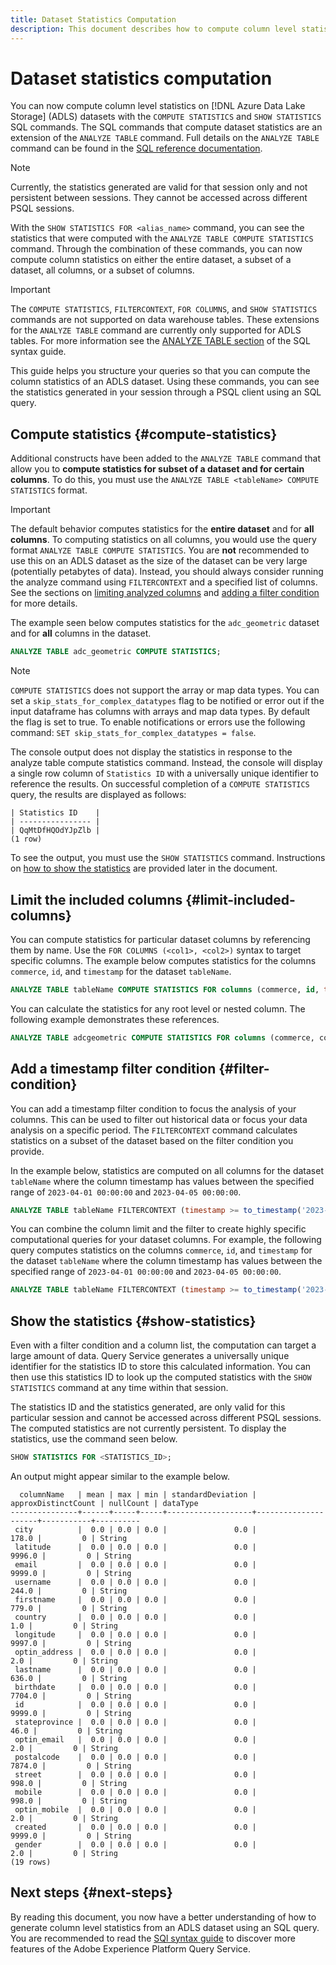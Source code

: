```yaml
---
title: Dataset Statistics Computation 
description: This document describes how to compute column level statistics on Azure Data Lake Storage (ADLS) datasets with SQL commands.
---
```

# Dataset statistics computation

You can now compute column level statistics on [!DNL Azure Data Lake Storage] (ADLS) datasets with the `COMPUTE STATISTICS` and `SHOW STATISTICS` SQL commands. The SQL commands that compute dataset statistics are an extension of the `ANALYZE TABLE` command. Full details on the `ANALYZE TABLE` command can be found in the [SQL reference documentation](../sql/syntax.md#analyze-table).

>[!NOTE]
>
>Currently, the statistics generated are valid for that session only and not persistent between sessions. They cannot be accessed across different PSQL sessions.

With the `SHOW STATISTICS FOR <alias_name>` command, you can see the statistics that were computed with the `ANALYZE TABLE COMPUTE STATISTICS` command. Through the combination of these commands, you can now compute column statistics on either the entire dataset, a subset of a dataset, all columns, or a subset of columns.

>[!IMPORTANT]
>
>The `COMPUTE STATISTICS`, `FILTERCONTEXT`, `FOR COLUMNS`, and `SHOW STATISTICS` commands are not supported on data warehouse tables. These extensions for the `ANALYZE TABLE` command are currently only supported for ADLS tables. For more information see the [ANALYZE TABLE section](../sql/syntax.md#analyze-table) of the SQL syntax guide.  

This guide helps you structure your queries so that you can compute the column statistics of an ADLS dataset. Using these commands, you can see the statistics generated in your session through a PSQL client using an SQL query.

## Compute statistics {#compute-statistics}

Additional constructs have been added to the `ANALYZE TABLE` command that allow you to **compute statistics for subset of a dataset and for certain columns**. To do this, you must use the `ANALYZE TABLE <tableName> COMPUTE STATISTICS` format. 

>[!IMPORTANT]
>
>The default behavior computes statistics for the **entire dataset** and for **all columns**. To computing statistics on all columns, you would use the query format `ANALYZE TABLE COMPUTE STATISTICS`. You are **not** recommended to use this on an ADLS dataset as the size of the dataset can be very large (potentially petabytes of data). Instead, you should always consider running the analyze command using `FILTERCONTEXT` and a specified list of columns. See the sections on [limiting analyzed columns](#limit-included-columns) and [adding a filter condition](#filter-condition) for more details.

The example seen below computes statistics for the `adc_geometric` dataset and for **all** columns in the dataset.

```sql
ANALYZE TABLE adc_geometric COMPUTE STATISTICS;
```

>[!NOTE]
>
>`COMPUTE STATISTICS` does not support the array or map data types. You can set a `skip_stats_for_complex_datatypes` flag to be notified or error out if the input dataframe has columns with arrays and map data types. By default the flag is set to true. To enable notifications or errors use the following command: `SET skip_stats_for_complex_datatypes = false`.

<!-- Commented out until the <alias_name> feature is released.
This second example, is a more real-world example as it uses an alias name. See the [alias name section](#alias-name) for more details on this feature.

```sql
ANALYZE TABLE adc_geometric COMPUTE STATISTICS as <alias_name>;
``` -->

The console output does not display the statistics in response to the analyze table compute statistics command. Instead, the console will display a single row column of `Statistics ID` with a universally unique identifier to reference the results. On successful completion of a `COMPUTE STATISTICS` query, the results are displayed as follows:

```console
| Statistics ID    | 
| ---------------- |
| QqMtDfHQOdYJpZlb |
(1 row)
```

To see the output, you must use the `SHOW STATISTICS` command. Instructions on [how to show the statistics](#show-statistics) are provided later in the document.

## Limit the included columns {#limit-included-columns}

You can compute statistics for particular dataset columns by referencing them by name. Use the `FOR COLUMNS (<col1>, <col2>)` syntax to target specific columns. The example below computes statistics for the columns  `commerce`, `id`, and `timestamp` for the  dataset `tableName`.

```sql
ANALYZE TABLE tableName COMPUTE STATISTICS FOR columns (commerce, id, timestamp);
```

You can calculate the statistics for any root level or nested column. The following example demonstrates these references.

```sql
ANALYZE TABLE adcgeometric COMPUTE STATISTICS FOR columns (commerce, commerce.purchases.value, commerce.productListAdds.value);
```

## Add a timestamp filter condition {#filter-condition}

You can add a timestamp filter condition to focus the analysis of your columns. This can be used to filter out historical data or focus your data analysis on a specific period. The `FILTERCONTEXT` command calculates statistics on a subset of the dataset based on the filter condition you provide.

In the example below, statistics are computed on all columns for the dataset `tableName` where the column timestamp has values between the specified range of `2023-04-01 00:00:00` and `2023-04-05 00:00:00`. 

```sql
ANALYZE TABLE tableName FILTERCONTEXT (timestamp >= to_timestamp('2023-04-01 00:00:00') and timestamp <= to_timestamp('2023-04-05 00:00:00')) COMPUTE STATISTICS FOR ALL COLUMNS;
```

You can combine the column limit and the filter to create highly specific computational queries for your dataset columns. For example, the following query computes statistics on the columns `commerce`, `id`, and `timestamp` for the  dataset `tableName` where the column timestamp has values between the specified range of `2023-04-01 00:00:00` and `2023-04-05 00:00:00`. 

```sql
ANALYZE TABLE tableName FILTERCONTEXT (timestamp >= to_timestamp('2023-04-01 00:00:00') and timestamp <= to_timestamp('2023-04-05 00:00:00')) COMPUTE STATISTICS FOR (columns commerce, id, timestamp);
```

<!-- ## Create an alias name {#alias-name}

Since the filter condition and the column list can target a large amount of data, it is unrealistic to remember the exact values. Instead, you can provide an `<alias_name>` to store this calculated information. If you do not provide an alias name for these calculations, Query Service generates a universally unique identifier for the alias ID. You can then use this alias ID to look up the computed statistics with the `SHOW STATISTICS` command. 

>[!NOTE]
>
>Although an alias name is optional, it is best practice to use one.

The example below stores the output computed statistics in the `alias_name` for later reference.

```sql
ANALYZE TABLE adc_geometric COMPUTE STATISTICS FOR ALL COLUMNS as alias_name;
```

The output for the above example is `SUCCESSFULLY COMPLETED, alias_name`. The console output does not display the statistics in the response of the analyze table compute statistics command. To see the output, you must use the `SHOW STATISTICS` command discussed below. -->

## Show the statistics {#show-statistics}

<!-- Commented out until the <alias_name> feature is released.
The alias name used in the query is available as soon as the `ANALYZE TABLE` command has been run.  -->

Even with a filter condition and a column list, the computation can target a large amount of data. Query Service generates a universally unique identifier for the statistics ID to store this calculated information. You can then use this statistics ID to look up the computed statistics with the `SHOW STATISTICS` command at any time within that session. 

The statistics ID and the statistics generated, are only valid for this particular session and cannot be accessed across different PSQL sessions. The computed statistics are not currently persistent. To display the statistics, use the command seen below.

```sql
SHOW STATISTICS FOR <STATISTICS_ID>;
```

An output might appear similar to the example below. 

```console
  columnName   | mean | max | min | standardDeviation | approxDistinctCount | nullCount | dataType 
---------------+------+-----+-----+-------------------+---------------------+-----------+----------
 city          |  0.0 | 0.0 | 0.0 |               0.0 |               178.0 |         0 | String
 latitude      |  0.0 | 0.0 | 0.0 |               0.0 |              9996.0 |         0 | String
 email         |  0.0 | 0.0 | 0.0 |               0.0 |              9999.0 |         0 | String
 username      |  0.0 | 0.0 | 0.0 |               0.0 |               244.0 |         0 | String
 firstname     |  0.0 | 0.0 | 0.0 |               0.0 |               779.0 |         0 | String
 country       |  0.0 | 0.0 | 0.0 |               0.0 |                 1.0 |         0 | String
 longitude     |  0.0 | 0.0 | 0.0 |               0.0 |              9997.0 |         0 | String
 optin_address |  0.0 | 0.0 | 0.0 |               0.0 |                 2.0 |         0 | String
 lastname      |  0.0 | 0.0 | 0.0 |               0.0 |               636.0 |         0 | String
 birthdate     |  0.0 | 0.0 | 0.0 |               0.0 |              7704.0 |         0 | String
 id            |  0.0 | 0.0 | 0.0 |               0.0 |              9999.0 |         0 | String
 stateprovince |  0.0 | 0.0 | 0.0 |               0.0 |                46.0 |         0 | String
 optin_email   |  0.0 | 0.0 | 0.0 |               0.0 |                 2.0 |         0 | String
 postalcode    |  0.0 | 0.0 | 0.0 |               0.0 |              7874.0 |         0 | String
 street        |  0.0 | 0.0 | 0.0 |               0.0 |               998.0 |         0 | String
 mobile        |  0.0 | 0.0 | 0.0 |               0.0 |               998.0 |         0 | String
 optin_mobile  |  0.0 | 0.0 | 0.0 |               0.0 |                 2.0 |         0 | String
 created       |  0.0 | 0.0 | 0.0 |               0.0 |              9999.0 |         0 | String
 gender        |  0.0 | 0.0 | 0.0 |               0.0 |                 2.0 |         0 | String
(19 rows)
```

## Next steps {#next-steps}

By reading this document, you now have a better understanding of how to generate column level statistics from an ADLS dataset using an SQL query. You are recommended to read the [SQl syntax guide](../sql/syntax.md) to discover more features of the Adobe Experience Platform Query Service.
